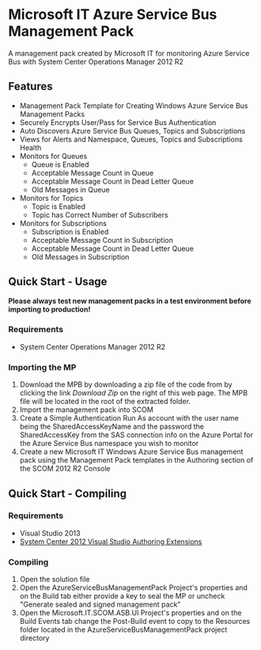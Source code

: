 # Microsoft IT Azure Service Bus Management Pack
A management pack created by Microsoft IT for monitoring Azure Service Bus with System Center Operations Manager 2012 R2

## Features

* Management Pack Template for Creating Windows Azure Service Bus Management Packs
* Securely Encrypts User/Pass for Service Bus Authentication
* Auto Discovers Azure Service Bus Queues, Topics and Subscriptions
* Views for Alerts and Namespace, Queues, Topics and Subscriptions Health
* Monitors for Queues
  * Queue is Enabled
  * Acceptable Message Count in Queue
  * Acceptable Message Count in Dead Letter Queue
  * Old Messages in Queue
* Monitors for Topics
  * Topic is Enabled
  * Topic has Correct Number of Subscribers
* Monitors for Subscriptions
  * Subscription is Enabled
  * Acceptable Message Count in Subscription
  * Acceptable Message Count in Dead Letter Queue
  * Old Messages in Subscription


## Quick Start - Usage

**Please always test new management packs in a test environment before importing to production!**

### Requirements
* System Center Operations Manager 2012 R2

### Importing the MP
1. Download the MPB by downloading a zip file of the code from by clicking the link *Download Zip* on the right of this web page.  The MPB file will be located in the root of the extracted folder.
2. Import the management pack into SCOM
3. Create a Simple Authentication Run As account with the user name being the SharedAccessKeyName and the password the SharedAccessKey from the SAS connection info on the Azure Portal for the Azure Service Bus namespace you wish to monitor
4. Create a new Microsoft IT Windows Azure Service Bus management pack using the Management Pack templates in the Authoring section of the SCOM 2012 R2 Console

## Quick Start - Compiling

### Requirements
* Visual Studio 2013
* [System Center 2012 Visual Studio Authoring Extensions](http://www.microsoft.com/en-us/download/details.aspx?id=30169)

### Compiling
1. Open the solution file
2. Open the AzureServiceBusManagementPack Project's properties and on the Build tab either provide a key to seal the MP or uncheck "Generate sealed and signed management pack"
3. Open the Microsoft.IT.SCOM.ASB.UI Project's properties and on the Build Events tab change the Post-Build event to copy to the Resources folder located in the AzureServiceBusManagementPack project directory